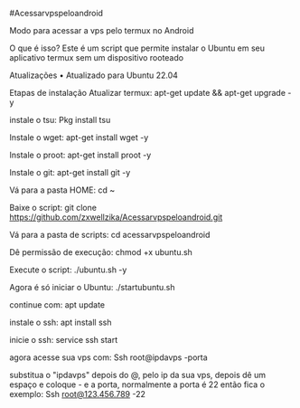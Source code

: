 #Acessarvpspeloandroid

Modo para acessar a vps pelo termux no Android 

O que é isso?
Este é um script que permite instalar o Ubuntu em seu aplicativo termux sem um dispositivo rooteado

Atualizações
• Atualizado para Ubuntu 22.04

Etapas de instalação
Atualizar termux: 
apt-get update && apt-get upgrade -y

instale o tsu:
Pkg install tsu

Instale o wget: 
apt-get install wget -y

Instale o proot: 
apt-get install proot -y

Instale o git: 
apt-get install git -y

Vá para a pasta HOME: cd ~

Baixe o script: 
git clone https://github.com/zxwellzika/Acessarvpspeloandroid.git

Vá para a pasta de scripts: cd acessarvpspeloandroid

Dê permissão de execução: 
chmod +x ubuntu.sh

Execute o script: 
./ubuntu.sh -y

Agora é só iniciar o Ubuntu: ./startubuntu.sh

continue com:
apt update

instale o ssh:
apt install ssh

inicie o ssh:
service ssh start

agora acesse sua vps com:
Ssh root@ipdavps -porta 

substitua o "ipdavps" depois do @, pelo ip da sua vps, depois dê um espaço e coloque - e a porta, normalmente a porta é 22 então fica o exemplo: Ssh root@123.456.789 -22